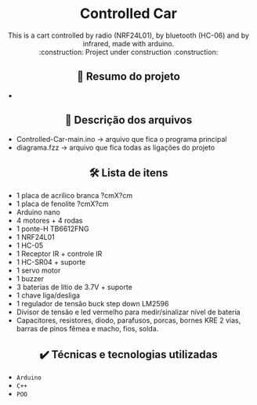 <h1 align="center"> Controlled Car </h1>
<p  align="center"> 
	This is a cart controlled by radio (NRF24L01), by bluetooth (HC-06) and by infrared, made with arduino. <br>
	:construction:  Project under construction  :construction:
</p>

<h2 align="center">  🔗 Resumo do projeto </h2>

- 

<h2 align="center">  📁 Descrição dos arquivos </h2>

- Controlled-Car-main.ino -> arquivo que fica o programa principal
- diagrama.fzz -> arquivo que fica todas as ligações do projeto

<h2 align="center">  🛠️ Lista de itens </h2>

- 1 placa de acrílico branca ?cmX?cm
- 1 placa de fenolite ?cmX?cm
- Arduino nano
- 4 motores + 4 rodas
- 1 ponte-H TB6612FNG
- 1 NRF24L01
- 1 HC-05
- 1 Receptor IR + controle IR
- 1 HC-SR04 + suporte
- 1 servo motor
- 1 buzzer
- 3 baterias de lítio de 3.7V + suporte
- 1 chave liga/desliga
- 1 regulador de tensão buck step down LM2596
- Divisor de tensão e led vermelho para medir/sinalizar nível de bateria
- Capacitores, resistores, diodo, parafusos, porcas, bornes KRE 2 vias, barras de pinos fêmea e macho, fios, solda.

<h2 align="center">  ✔️ Técnicas e tecnologias utilizadas </h2>

- ``Arduino``
- ``C++``
- ``POO``
